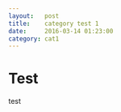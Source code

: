 ```yaml
---
layout:   post
title:    category test 1 
date:     2016-03-14 01:23:00
category: cat1
---
```


# Test

test
